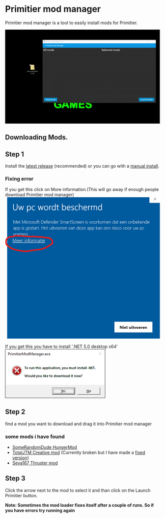 # Primitier mod manager
Primitier mod manager is a tool to easily install mods for Primitier.

![Demo gif](PrimitierModManagerDemo.gif)

## Downloading Mods.

## Step 1
Install the [latest release](https://github.com/Xgames123/PrimitierModManager/releases) (recommended) or you can go with a [manual install](./MANUAL_INSTALL_INSTRUCTIONS.md).


### Fixing error
If you get this click on More information.(This will go away if enough people download Primitier mod manager)
![Your PC ^is protected error](YourPCIsProtected.png)

If you get this you have to install '.NET 5.0 desktop x64'
![.NET error](DotnetError.png)


## Step 2
find a mod you want to download and drag it into Primitier mod manager
### some mods i have found
- [SomeRandomDude HungerMod](https://github.com/SomeRandomDude-git/PrimiterMods/tree/main/BasicHungerMod)
- [TotalJTM Creative mod](https://github.com/TotalJTM/PrimitierCreativeMode) (Currently broken but I have made a [fixed version](https://github.com/Xgames123/PrimitierCreativeMod))
- [Seva167 Thruster mod](https://github.com/Seva167/PrimitierMods/releases/tag/Release-17-05-2022)

## Step 3
Click the arrow next to the mod to select it and
than click on the Launch Primitier button.

**Note: Sometimes the mod loader fixes itself after a couple of runs. So if you have errors try running again**
